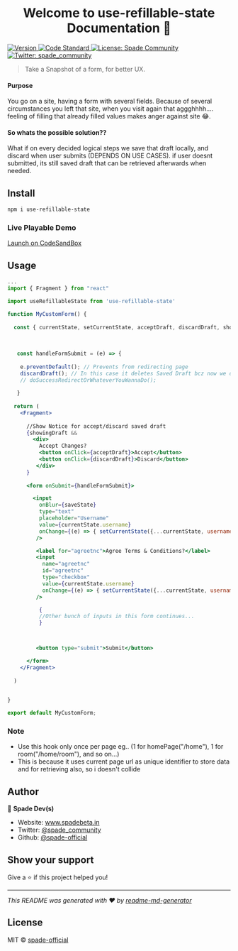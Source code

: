 
<h1 align="center">Welcome to use-refillable-state Documentation 👋</h1>
<p>
  <a href="https://www.npmjs.com/package/use-refillable-state" target="_blank">
    <img alt="Version" src="https://img.shields.io/npm/v/use-refillable-state.svg">
  </a>
  <a href="https://standardjs.com" target="_blank">
    <img alt="Code Standard" src="https://img.shields.io/badge/code_style-standard-brightgreen.svg">
  </a>
  <a href="#" target="_blank">
    <img alt="License: Spade Community" src="https://img.shields.io/badge/License-Spade Community-yellow.svg" />
  </a>
  <a href="https://twitter.com/spade_community" target="_blank">
    <img alt="Twitter: spade_community" src="https://img.shields.io/twitter/follow/spade_community.svg?style=social" />
  </a>
</p>

> Take a Snapshot of a form, for better UX. 

#### Purpose
You go on a site, having a form with several fields. Because of several circumstances you left that site, when you visit again that aggghhhh.... feeling of filling that already filled values makes anger against site 😂. 

#### So whats the possible solution??
What if on every decided logical steps we save that draft locally, and discard when user submits (DEPENDS ON USE CASES). 
if user doesnt submitted, its still saved draft that can be retrieved afterwards when needed.

## Install

```sh
npm i use-refillable-state
```

### Live Playable Demo
[Launch on CodeSandBox](https://codesandbox.io/embed/use-refillable-state-demo-7bdij3?fontsize=14&hidenavigation=1&theme=dark)
## Usage

```jsx
...
import { Fragment } from "react"

import useRefillableState from 'use-refillable-state'

function MyCustomForm() {
  
  const { currentState, setCurrentState, acceptDraft, discardDraft, showingDraft, saveState } = useRefillableState({username: '',
                                                                                                                    user_agree_tnc: false,
                                                                                                                    ...})
  
   const handleFormSubmit = (e) => {
   
    e.preventDefault(); // Prevents from redirecting page
    discardDraft(); // In this case it deletes Saved Draft bcz now we dont need this because user filled this form and submitted now!
    // doSuccessRedirectOrWhateverYouWannaDo();
   
   }
  
  return (
    <Fragment>
      
      //Show Notice for accept/discard saved draft
      {showingDraft && 
        <div>
          Accept Changes? 
          <button onClick={acceptDraft}>Accept</button>
          <button onClick={discardDraft}>Discard</button> 
         </div>
      }
    
      <form onSubmit={handleFormSubmit}>

        <input
          onBlur={saveState}
          type="text"
          placeholder="Username"
          value={currentState.username}
          onChange={(e) => { setCurrentState({...currentState, username: e.target.value}) }} 
         />

         <label for="agreetnc">Agree Terms & Conditions?</label> 
         <input 
           name="agreetnc"
           id="agreetnc"
           type="checkbox"
           value={currentState.username}
           onChange={(e) => { setCurrentState({...currentState, username: e.target.value}) }}
         />

          {
          //Other bunch of inputs in this form continues...
          }



         <button type="submit">Submit</button>

      </form>
    </Fragment>
  
  )

  
}

export default MyCustomForm;

```

### Note
* Use this hook only once per page eg.. (1 for homePage("/home"), 1 for room("/home/room"), and so on...)
* This is because it uses current page url as unique identifier to store data and for retrieving also, so i doesn't collide

## Author

👤 **Spade Dev(s)**

* Website: www.spadebeta.in
* Twitter: [@spade\_community](https://twitter.com/spade\_community)
* Github: [@spade-official](https://github.com/spade-official)

## Show your support

Give a ⭐️ if this project helped you!

***
_This README was generated with ❤️ by [readme-md-generator](https://github.com/kefranabg/readme-md-generator)_


## License

MIT © [spade-official](https://github.com/spade-official)
